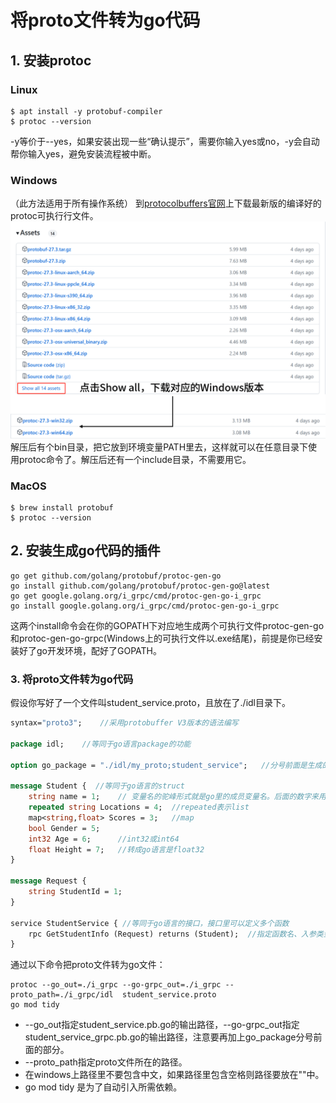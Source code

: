 # 将proto文件转为go代码
## 1. 安装protoc
### Linux
```Shell
$ apt install -y protobuf-compiler
$ protoc --version  
```
-y等价于--yes，如果安装出现一些“确认提示”，需要你输入yes或no，-y会自动帮你输入yes，避免安装流程被中断。
### Windows
（此方法适用于所有操作系统）
到[protocolbuffers官网](https://github.com/protocolbuffers/protobuf/releases)上下载最新版的编译好的protoc可执行行文件。  
<img src="pb_release.png"/>
解压后有个bin目录，把它放到环境变量PATH里去，这样就可以在任意目录下使用protoc命令了。解压后还有一个include目录，不需要用它。  
### MacOS
```Shell
$ brew install protobuf
$ protoc --version  
```
## 2. 安装生成go代码的插件
```Shell
go get github.com/golang/protobuf/protoc-gen-go
go install github.com/golang/protobuf/protoc-gen-go@latest
go get google.golang.org/i_grpc/cmd/protoc-gen-go-i_grpc
go install google.golang.org/i_grpc/cmd/protoc-gen-go-i_grpc
```
这两个install命令会在你的GOPATH下对应地生成两个可执行文件protoc-gen-go和protoc-gen-go-grpc(Windows上的可执行文件以.exe结尾)，前提是你已经安装好了go开发环境，配好了GOPATH。
### 3. 将proto文件转为go代码
假设你写好了一个文件叫student_service.proto，且放在了./idl目录下。
```proto
syntax="proto3";	//采用protobuffer V3版本的语法编写

package idl;	//等同于go语言package的功能

option go_package = "./idl/my_proto;student_service";	//分号前面是生成的go文件所在有路径，.是--go_out指定的路径，分号后面是生成的go文件package名称

message Student {  //等同于go语言的struct
	string name = 1;	// 变量名的驼峰形式就是go里的成员变量名。后面的数字来用来作pb序列化，每个成员变量对应的数字需要唯一
	repeated string Locations = 4;	//repeated表示list
	map<string,float> Scores = 3;	//map
	bool Gender = 5;
	int32 Age = 6;		//int32或int64
	float Height = 7;	//转成go语言是float32
}

message Request {
	string StudentId = 1;
}

service StudentService { //等同于go语言的接口，接口里可以定义多个函数
    rpc GetStudentInfo (Request) returns (Student);  //指定函数名、入参类型、出参类型
}
```
通过以下命令把proto文件转为go文件：  
```Shell
protoc --go_out=./i_grpc --go-grpc_out=./i_grpc --proto_path=./i_grpc/idl  student_service.proto
go mod tidy
```
- --go_out指定student_service.pb.go的输出路径，--go-grpc_out指定student_service_grpc.pb.go的输出路径，注意要再加上go_package分号前面的部分。
- --proto_path指定proto文件所在的路径。
- 在windows上路径里不要包含中文，如果路径里包含空格则路径要放在""中。
- go mod tidy 是为了自动引入所需依赖。